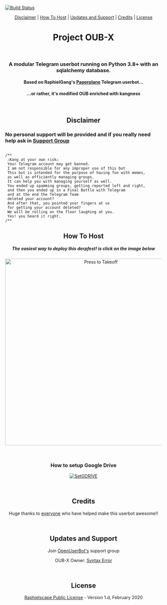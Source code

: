 [![Build Status](https://travis-ci.com/code-rgb/OUB-X.svg?branch=sql-extended)](https://travis-ci.com/code-rgb/OUB-X)
<p align="center"><a href="#disclaimer">Disclaimer</a> | <a href="#how-to-host">How To Host</a> | <a href="#updates-and-support">Updates and Support</a> | <a href="#credits">Credits</a> | <a href="#license">License</a></p>
<h1></h1>
<h1 align="center"> Project OUB-X</h1><p align="center">&nbsp;</p>
<h3 align="center">A modular Telegram userbot running on Python 3.8+ with an sqlalchemy database.</h3>
<h4 align="center">Based on RaphielGang's <a href="https://github.com/RaphielGang/Telegram-UserBot">Paperplane</a> Telegram userbot...</h4>
<h4 align="center">...or rather, it's modified OUB enriched with kangness</h4>
<p align="center">&nbsp;</p>



<h2 align="center"> Disclaimer</h2>

### No personal support will be provided and if you really need help ask in <a href="#updates-and-support">Support Group</a></h2>

                
   ```

/**
    ⚠️Kang at your own risk⚠️          
    Your Telegram account may get banned.
    I am not responsible for any improper use of this bot
    This bot is intended for the purpose of having fun with memes,
    as well as efficiently managing groups.
    It can help you with managing yourself as well.
    You ended up spamming groups, getting reported left and right,
    and then you ended up in a Final Battle with Telegram
    and at the end the Telegram Team
    deleted your account?
    And after that, you pointed your fingers at us
    for getting your account deleted?
    We will be rolling on the floor laughing at you.
    Yes! you heard it right.
/**
```




<h2 align="center">How To Host</h2>
<h5 align="center">The easiest way to deploy this derpfest! is click on the image below</h5>
<p align="center"><a href="https://heroku.com/deploy?template=https://github.com/code-rgb/OUB-X/tree/sql-extended"><img src="https://telegra.ph/file/843716e2e694b3505cf9e.jpg" alt="Press to Takeoff" height="600" width="600"></a>
</p>
<p align="center">&nbsp;</p>


<center>
<h3>How to setup Google Drive</h3>


  <a href="https://telegra.ph/How-To-Setup-Google-Drive-04-03"><img src="https://telegra.ph/file/fde15d05e4bde3448b01a.png" alt="SetGDRIVE"></a>


</center>

<p align="center">&nbsp;</p>
<h2 align="center">Credits</h2>
<p align="center">Huge thanks to <a href="https://github.com/code-rgb/OUB-X/graphs/contributors">everyone</a> who have helped make this userbot awesome!!</p>
<p align="center">&nbsp;</p>
<h2 align="center">Updates and Support</h2>
<p align="center">Join <a href="https://t.me/OUBspam">OpenUserBot's</a> support group</p>
<p align="center">OUB-X Owner: <a href="https://t.me/deleteduser420">Syntax Error</a></p>
<p align="center">&nbsp;</p>
<h2 align="center">License</h2>
<p align="center"><a href="https://github.com/code-rgb/OUB-X/blob/sql-extended/LICENSE">Raphielscape Public License</a> - Version 1.d, February 2020</p>
<p align="center">&nbsp;</p>


